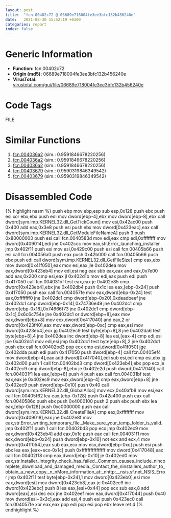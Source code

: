 ```yaml
---
layout: post
title:  "fcn.00402c72 @ 06689e718004fe3ee3bfc132b456240e"
date:   2021-08-30 15:52:19 +0300
categories: report
index: false
---
```


# Generic Information
- **Function:** fcn.00402c72
- **Origin (md5):** 06689e718004fe3ee3bfc132b456240e
- **VirusTotal:** [virustotal.com/gui/file/06689e718004fe3ee3bfc132b456240e][virustotal_ref]

# Code Tags
<span class="tag" id="FILE">FILE</span>


# Similar Functions

1. [fcn.004036a2][similar_1_ref] (sim.: 0.9591846678220256)
2. [fcn.004036a2][similar_2_ref] (sim.: 0.9591846678220256)
3. [fcn.004036a2][similar_3_ref] (sim.: 0.9591846678220256)
4. [fcn.00403679][similar_4_ref] (sim.: 0.9590319846349542)
5. [fcn.00403679][similar_5_ref] (sim.: 0.9590319846349542)


# Disassembled Code

{% highlight nasm %}
push ebp
mov ebp,esp
sub esp,0x128
push ebx
push esi
xor ebx,ebx
push edi
mov dword[ebp-4],ebx
mov dword[ebp-8],ebx
call dword[sym.imp.KERNEL32.dll_GetTickCount]
mov esi,0x42ac00
push 0x400
add eax,0x3e8
push esi
push ebx
mov dword[0x423eac],eax
call dword[sym.imp.KERNEL32.dll_GetModuleFileNameA]
push 3
push 0x80000000
push esi
call fcn.0040583d
mov edi,eax
cmp edi,0xffffffff
mov dword[0x409014],edi
jne 0x402ccc
mov eax,str.Error_launching_installer
jmp 0x402f11
push esi
mov esi,0x429c00
push esi
call fcn.00405b66
push esi
call fcn.004056a0
push eax
push 0x42b000
call fcn.00405b66
push ebx
push edi
call dword[sym.imp.KERNEL32.dll_GetFileSize]
cmp eax,ebx
mov dword[0x41f050],eax
mov esi,eax
jle 0x402dea
mov eax,dword[0x423eb4]
mov edi,esi
neg eax
sbb eax,eax
and eax,0x7e00
add eax,0x200
cmp esi,eax
jl 0x402d1b
mov edi,eax
push edi
push 0x417050
call fcn.004031bf
test eax,eax
je 0x402e85
cmp dword[0x423eb4],ebx
jne 0x402db4
push 0x1c
lea eax,[ebp-0x24]
push 0x417050
push eax
call fcn.004057fe
mov eax,dword[ebp-0x24]
test eax,0xfffffff0
jne 0x402dc1
cmp dword[ebp-0x20],0xdeadbeef
jne 0x402dc1
cmp dword[ebp-0x14],0x74736e49
jne 0x402dc1
cmp dword[ebp-0x18],0x74666f73
jne 0x402dc1
cmp dword[ebp-0x1c],0x6c6c754e
jne 0x402dc1
or dword[ebp+8],eax
mov eax,dword[ebp+8]
mov ecx,dword[0x417040]
and eax,2
or dword[0x423f40],eax
mov eax,dword[ebp-0xc]
cmp eax,esi
mov dword[0x423eb4],ecx
jg 0x402ec9
test byte[ebp+8],8
jne 0x402da6
test byte[ebp+8],4
jne 0x402dea
inc dword[ebp-8]
lea esi,[eax-4]
cmp edi,esi
jbe 0x402dc1
mov edi,esi
jmp 0x402dc1
test byte[ebp+8],2
jne 0x402dc1
push ebx
call fcn.00402bd3
pop ecx
cmp esi,dword[0x41f050]
jge 0x402dda
push edi
push 0x417050
push dword[ebp-4]
call fcn.00405ef4
mov dword[ebp-4],eax
add dword[0x417040],edi
sub esi,edi
cmp esi,ebx
jg 0x402d00
push 1
call fcn.00402bd3
cmp dword[0x423eb4],ebx
pop ecx
je 0x402ec9
cmp dword[ebp-8],ebx
je 0x402e2d
push dword[0x417040]
call fcn.004031f1
lea eax,[ebp+8]
push 4
push eax
call fcn.004031bf
test eax,eax
je 0x402ec9
mov eax,dword[ebp-4]
cmp eax,dword[ebp+8]
jne 0x402ec9
push dword[ebp-0x10]
push 0x40
call dword[sym.imp.KERNEL32.dll_GlobalAlloc]
mov ecx,0x40afb8
mov esi,eax
call fcn.00405f62
lea eax,[ebp-0x128]
push 0x42a400
push eax
call fcn.0040586c
push ebx
push 0x4000100
push 2
push ebx
push ebx
lea eax,[ebp-0x128]
push 0xc0000000
push eax
call dword[sym.imp.KERNEL32.dll_CreateFileA]
cmp eax,0xffffffff
mov dword[0x409018],eax
jne 0x402e8f
mov eax,str.Error_writing_temporary_file._Make_sure_your_temp_folder_is_valid.
jmp 0x402f11
push 1
call fcn.00402bd3
pop ecx
jmp 0x402ec9
mov eax,dword[0x423eb4]
add eax,0x1c
push eax
call fcn.004031f1
mov ecx,dword[ebp-0x24]
push dword[ebp-0x10]
not ecx
and ecx,4
mov dword[0x41f054],eax
sub eax,ecx
mov ecx,dword[ebp-0xc]
push esi
push ebx
lea eax,[eax+ecx-0x1c]
push 0xffffffffffffffff
mov dword[0x417048],eax
call fcn.00402f18
cmp eax,dword[ebp-0x10]
je 0x402ed0
mov eax,str.Installer_integrity_check_has_failed._Common_causes_include_nincomplete_download_and_damaged_media._Contact_the_ninstallers_author_to_obtain_a_new_copy._n_nMore_information_at:_nhttp:__nsis.sf.net_NSIS_Error
jmp 0x402f11
test byte[ebp-0x24],1
mov dword[0x423eb0],esi
mov eax,dword[esi]
mov dword[0x423eb8],eax
je 0x402ee9
inc dword[0x423ebc]
push 8
lea eax,[esi+0x44]
pop ecx
sub eax,8
add dword[eax],esi
dec ecx
jne 0x402eef
mov eax,dword[0x417044]
push 0x40
mov dword[esi+0x3c],eax
add esi,4
push esi
push 0x423ec0
call fcn.004057fe
xor eax,eax
pop edi
pop esi
pop ebx
leave
ret 4
{% endhighlight %}


[similar_1_ref]: /report/fcn.004036a2@6c8b5339bada4cbd03f0f446da640707
[similar_2_ref]: /report/fcn.004036a2@e7582fc3dadb394a1457ab7e7fbbe9a7
[similar_3_ref]: /report/fcn.004036a2@8f8b2c5d43e03af62d4bc097b3275f12
[similar_4_ref]: /report/fcn.00403679@13efdafd5b4f5d3a5dcb240b696c267c
[similar_5_ref]: /report/fcn.00403679@d6ea03fac5cc8539ee4d47aca4467735
[virustotal_ref]: https://www.virustotal.com/gui/file/06689e718004fe3ee3bfc132b456240e